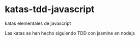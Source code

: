 # katas-tdd-javascript
katas elementales de javascript

Las katas se han hecho siguiendo TDD con jasmine en nodejs
